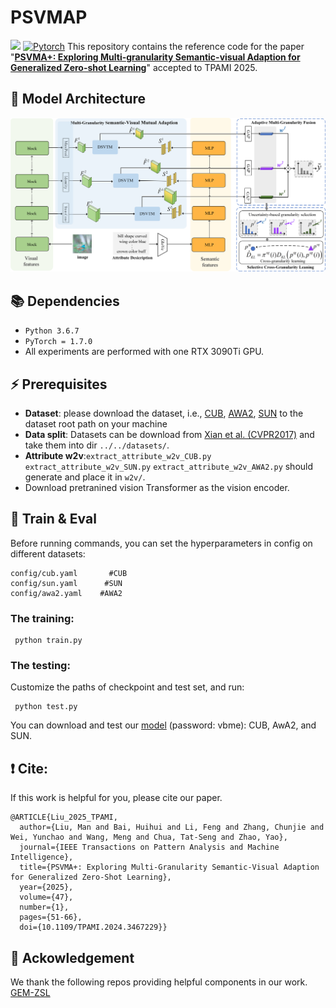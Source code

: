 # PSVMAP
![](https://img.shields.io/badge/TPAMI'25-brightgreen)   [![Pytorch](https://img.shields.io/badge/PyTorch-%23EE4C2C.svg?e&logo=PyTorch&logoColor=white)](https://pytorch.org/)
 This repository contains the reference code for the paper "[**PSVMA+: Exploring Multi-granularity Semantic-visual Adaption for Generalized Zero-shot Learning**](https://export.arxiv.org/abs/2410.11560)" accepted to TPAMI 2025.

## 🌈 Model Architecture
![Model_architecture](framework.png)


## 📚 Dependencies

- ```Python 3.6.7```
- ```PyTorch = 1.7.0```
- All experiments are performed with one RTX 3090Ti GPU.

## ⚡ Prerequisites
- **Dataset**: please download the dataset, i.e., [CUB](http://www.vision.caltech.edu/visipedia/CUB-200-2011.html), [AWA2](https://cvml.ist.ac.at/AwA2/), [SUN](https://groups.csail.mit.edu/vision/SUN/hierarchy.html) to the dataset root path on your machine
- **Data split**: Datasets can be download from [Xian et al. (CVPR2017)](https://datasets.d2.mpi-inf.mpg.de/xian/xlsa17.zip) and take them into dir ```../../datasets/```.
- **Attribute w2v**:```extract_attribute_w2v_CUB.py``` ```extract_attribute_w2v_SUN.py``` ```extract_attribute_w2v_AWA2.py``` should generate and place it in ```w2v/```.
- Download pretranined vision Transformer as the vision encoder.

## 🚀 Train & Eval
Before running commands, you can set the hyperparameters in config on different datasets: 
```
config/cub.yaml       #CUB
config/sun.yaml      #SUN
config/awa2.yaml    #AWA2
```
### The training:
```shell
 python train.py
```
### The testing:
Customize the paths of checkpoint and test set, and run:
```shell
 python test.py
```

You can download and test our [model](https://pan.baidu.com/s/15yzbyMYPnXCWoHknveoT-A) (password: vbme): CUB, AwA2, and SUN.

## ❗ Cite:
If this work is helpful for you, please cite our paper.

```
@ARTICLE{Liu_2025_TPAMI,
  author={Liu, Man and Bai, Huihui and Li, Feng and Zhang, Chunjie and Wei, Yunchao and Wang, Meng and Chua, Tat-Seng and Zhao, Yao},
  journal={IEEE Transactions on Pattern Analysis and Machine Intelligence}, 
  title={PSVMA+: Exploring Multi-Granularity Semantic-Visual Adaption for Generalized Zero-Shot Learning}, 
  year={2025},
  volume={47},
  number={1},
  pages={51-66},
  doi={10.1109/TPAMI.2024.3467229}}
```

## 📕 Ackowledgement
We thank the following repos providing helpful components in our work.
[GEM-ZSL](https://github.com/osierboy/GEM-ZSL)
